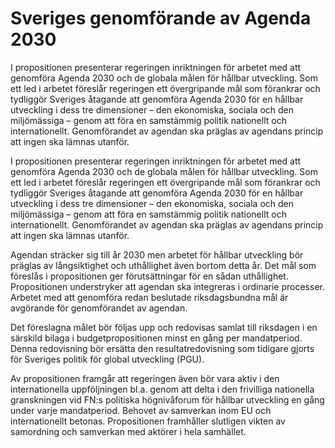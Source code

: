 # Sveriges genomförande av Agenda 2030

I propositionen presenterar regeringen inriktningen för arbetet med att genomföra Agenda 2030 och de globala målen för hållbar utveckling. Som ett led i arbetet föreslår regeringen ett övergripande mål som förankrar och tydliggör Sveriges åtagande att genomföra Agenda 2030 för en hållbar utveckling i dess tre dimensioner – den ekonomiska, sociala och den miljömässiga – genom att föra en samstämmig politik nationellt och internationellt. Genomförandet av agendan ska präglas av agendans princip att ingen ska lämnas utanför.

I propositionen presenterar regeringen inriktningen för arbetet med att genomföra Agenda 2030 och de globala målen för hållbar utveckling. Som ett led i arbetet föreslår regeringen ett övergripande mål som förankrar och tydliggör Sveriges åtagande att genomföra Agenda 2030 för en hållbar utveckling i dess tre dimensioner – den ekonomiska, sociala och den miljömässiga – genom att föra en samstämmig politik nationellt och internationellt. Genomförandet av agendan ska präglas av agendans princip att ingen ska lämnas utanför.

Agendan sträcker sig till år 2030 men arbetet för hållbar utveckling bör präglas av långsiktighet och uthållighet även bortom detta år. Det mål som föreslås i propositionen ger förutsättningar för en sådan uthållighet. Propositionen understryker att agendan ska integreras i ordinarie processer. Arbetet med att genomföra redan beslutade riksdagsbundna mål är avgörande för genomförandet av agendan.

Det föreslagna målet bör följas upp och redovisas samlat till riksdagen i en särskild bilaga i budgetpropositionen minst en gång per mandatperiod. Denna redovisning bör ersätta den resultatredovisning som tidigare gjorts för Sveriges politik för global utveckling (PGU).

Av propositionen framgår att regeringen även bör vara aktiv i den internationella uppföljningen bl.a. genom att delta i den frivilliga nationella granskningen vid FN:s politiska högnivåforum för hållbar utveckling en gång under varje mandatperiod. Behovet av samverkan inom EU och internationellt betonas. Propositionen framhåller slutligen vikten av samordning och samverkan med aktörer i hela samhället.
